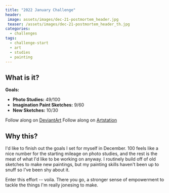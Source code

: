 ```yaml
---
title: "2022 January Challenge"
header:
 image: assets/images/dec-21-postmortem_header.jpg
 teaser: /assets/images/dec-21-postmortem_header_th.jpg
categories:
  - challenges
tags:
  - challenge-start
  - art
  - studies
  - painting
---
```

## What is it?

**Goals:**
- **Photo Studies:** 49/100
- **Imagination Paint Sketches:** 9/60
- **New Sketches:** 10/30

Follow along on [DeviantArt](https://www.deviantart.com/pandoramic/gallery/81520721/01-22-challenge)
Follow along on [Artstation](https://www.artstation.com/pandoramic/albums/5173225)

## Why this?

I'd like to finish out the goals I set for myself in December. 100 feels like a nice number for the starting mileage on photo studies, and the rest is the meat of what I'd like to be working on anyway. I routinely build off of old sketches to make new paintings, but my painting skills haven't been up to snuff so I've been shy about it.

Enter this effort -- voila. There you go, a stronger sense of empowerment to tackle the things I'm really jonesing to make.